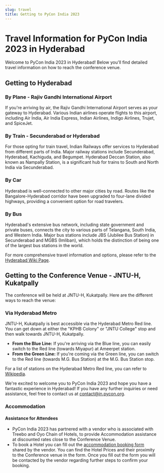 ```yaml
---
slug: travel
title: Getting to PyCon India 2023
---
```


# Travel Information for PyCon India 2023 in Hyderabad

Welcome to PyCon India 2023 in Hyderabad! Below you'll find detailed travel information on how to reach the conference venue.

## Getting to Hyderabad

### By Plane - Rajiv Gandhi International Airport

If you're arriving by air, the Rajiv Gandhi International Airport serves as your gateway to Hyderabad. Various Indian airlines operate flights to this airport, including Air India, Air India Express, Indian Airlines, Indigo Airlines, Trujet, and SpiceJet.

### By Train - Secunderabad or Hyderabad

For those opting for train travel, Indian Railways offer services to Hyderabad from different parts of India. Major railway stations include Secunderabad, Hyderabad, Kachiguda, and Begumpet. Hyderabad Deccan Station, also known as Nampally Station, is a significant hub for trains to South and North India via Secunderabad.

### By Car

Hyderabad is well-connected to other major cities by road. Routes like the Bangalore-Hyderabad corridor have been upgraded to four-lane divided highways, providing a convenient option for road travelers.

### By Bus

Hyderabad's extensive bus network, including state government and private buses, connects the city to various parts of Telangana, South India, and Western India. Major bus stations include JBS (Jubilee Bus Station) in Secunderabad and MGBS (Imliban), which holds the distinction of being one of the largest bus stations in the world.

For more comprehensive travel information and options, please refer to the [Hyderabad Wiki Page](https://wikitravel.org/en/Hyderabad#Get_in).

## Getting to the Conference Venue - JNTU-H, Kukatpally

The conference will be held at JNTU-H, Kukatpally. Here are the different ways to reach the venue:

### Via Hyderabad Metro

JNTU-H, Kukatpally is best accessible via the Hyderabad Metro Red line. You can get down at either the "KPHB Colony" or "JNTU College" stop and then walk towards JNTU-H, Kukatpally.

- **From the Blue Line:** If you're arriving via the Blue line, you can easily switch to the Red line (towards Miyapur) at Ameerpet station.
- **From the Green Line:** If you're coming via the Green line, you can switch to the Red line (towards M.G. Bus Station) at the M.G. Bus Station stop.

For a list of stations on the Hyderabad Metro Red line, you can refer to [Wikipedia](<https://en.wikipedia.org/wiki/Red_Line_(Hyderabad_Metro)>).

We're excited to welcome you to PyCon India 2023 and hope you have a fantastic experience in Hyderabad! If you have any further inquiries or need assistance, feel free to contact us at [contact@in.pycon.org](mailto:contact@in.pycon.org).

### Accommodation

#### Assistance for Attendees

- PyCon India 2023 has partnered with a vendor who is associated with Treebo and Oyo Chain of Hotels, to provide Accommodation assistance at discounted rates close to the Conference Venue.
- To book a Hotel you can fill out the [accommodation booking form](https://bit.ly/pycon-india-2023-accommodation) shared by the vendor. You can find the Hotel Prices and their proximity to the Conference venue in the form. Once you fill out the form you will be contacted by the vendor regarding further steps to confirm your booking.
